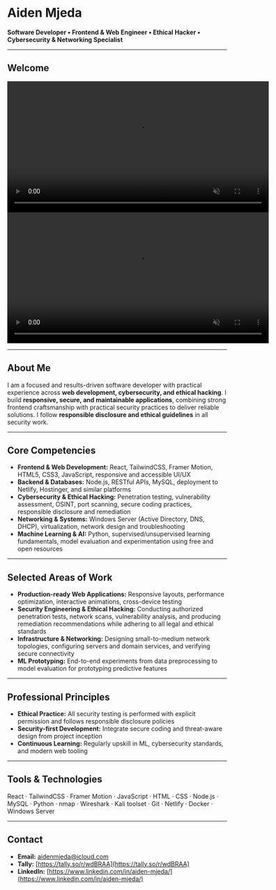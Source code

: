 # Aiden Mjeda

**Software Developer • Frontend & Web Engineer • Ethical Hacker • Cybersecurity & Networking Specialist**

---
## Welcome

<p align="center">
  <video src="./welcome.mp4" width="600" autoplay loop muted playsinline>
  </video>
   <video src="./welcome1.mp4" width="600" autoplay loop muted playsinline>
  </video>
  
</p>

---

## About Me
I am a focused and results-driven software developer with practical experience across **web development, cybersecurity, and ethical hacking**. I build **responsive, secure, and maintainable applications**, combining strong frontend craftsmanship with practical security practices to deliver reliable solutions. I follow **responsible disclosure and ethical guidelines** in all security work.

---

## Core Competencies

- **Frontend & Web Development:** React, TailwindCSS, Framer Motion, HTML5, CSS3, JavaScript, responsive and accessible UI/UX  
- **Backend & Databases:** Node.js, RESTful APIs, MySQL, deployment to Netlify, Hostinger, and similar platforms  
- **Cybersecurity & Ethical Hacking:** Penetration testing, vulnerability assessment, OSINT, port scanning, secure coding practices, responsible disclosure and remediation  
- **Networking & Systems:** Windows Server (Active Directory, DNS, DHCP), virtualization, network design and troubleshooting  
- **Machine Learning & AI:** Python, supervised/unsupervised learning fundamentals, model evaluation and experimentation using free and open resources  

---

## Selected Areas of Work

- **Production-ready Web Applications:** Responsive layouts, performance optimization, interactive animations, cross-device testing  
- **Security Engineering & Ethical Hacking:** Conducting authorized penetration tests, network scans, vulnerability analysis, and producing remediation recommendations while adhering to all legal and ethical standards  
- **Infrastructure & Networking:** Designing small-to-medium network topologies, configuring servers and domain services, and verifying secure connectivity  
- **ML Prototyping:** End-to-end experiments from data preprocessing to model evaluation for prototyping predictive features  

---

## Professional Principles

- **Ethical Practice:** All security testing is performed with explicit permission and follows responsible disclosure policies  
- **Security-first Development:** Integrate secure coding and threat-aware design from project inception  
- **Continuous Learning:** Regularly upskill in ML, cybersecurity standards, and modern web tooling  

---

## Tools & Technologies

React · TailwindCSS · Framer Motion · JavaScript · HTML · CSS · Node.js · MySQL · Python · nmap · Wireshark · Kali toolset · Git · Netlify · Docker · Windows Server  

---



## Contact

- **Email:** [aidenmjeda@icloud.com](mailto:aidenmjeda@icloud.com)  
- **Tally:** [https://tally.so/r/wdBRAA](https://tally.so/r/wdBRAA)  
- **LinkedIn:** [https://www.linkedin.com/in/aiden-mjeda/](https://www.linkedin.com/in/aiden-mjeda/)
